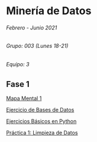 # Minería de Datos 
###### Febrero - Junio 2021
###### Grupo: 003 (Lunes 18-21)
###### Equipo: 3

## Fase 1
[Mapa Mental 1](https://github.com/marioalb127/MinDat2021/blob/main/MapaMental_1_1860043.pdf)

[Ejercicio de Bases de Datos](https://github.com/marioalb127/MinDat2021/blob/main/Ej1_BasesDatos_Equipo_3.pdf)

[Ejercicios Básicos en Python](https://github.com/marioalb127/MinDat2021/blob/main/Ej_Python_1860043.ipynb)

[Práctica 1: Limpieza de Datos](https://github.com/marioalb127/MinDat2021/blob/main/Ej_Limpieza_Equipo3.ipynb)
